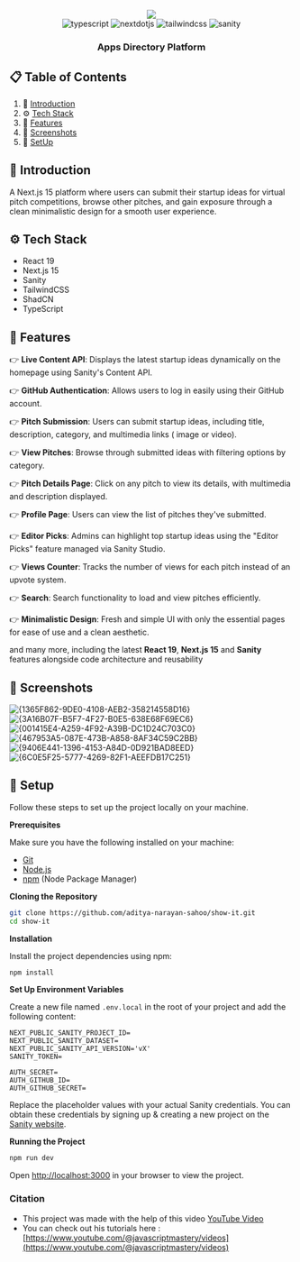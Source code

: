 <div align="center">
  <br />
    <a href="https://youtu.be/Zq5fmkH0T78?feature=shared" target="_blank">
      <img src="https://github.com/user-attachments/assets/c89ef10d-9230-4b17-ba06-960f90c77150">
    </a>
  <br />

  <div>
    <img src="https://img.shields.io/badge/-Typescript-black?style=for-the-badge&logoColor=white&logo=react&color=3178C6" alt="typescript" />
    <img src="https://img.shields.io/badge/-Next_JS-black?style=for-the-badge&logoColor=white&logo=nextdotjs&color=000000" alt="nextdotjs" />
    <img src="https://img.shields.io/badge/-Tailwind_CSS-black?style=for-the-badge&logoColor=white&logo=tailwindcss&color=06B6D4" alt="tailwindcss" />
    <img src="https://img.shields.io/badge/-Sanity-black?style=for-the-badge&logoColor=white&logo=sanity&color=F03E2F" alt="sanity" />

  </div>

<h3 align="center">Apps Directory Platform</h3>
</div>

## 📋 <a name="table">Table of Contents</a>

1. 🤖 [Introduction](#introduction)
2. ⚙️ [Tech Stack](#tech-stack)
3. 🔋 [Features](#features)
4. 🔗 [Screenshots](#images)
5. 🤸 [SetUp](#setup)

## <a name="introduction">🤖 Introduction</a>

A Next.js 15 platform where users can submit their startup ideas for virtual pitch competitions, browse other
pitches, and gain exposure through a clean minimalistic design for a smooth user experience.

## <a name="tech-stack">⚙️ Tech Stack</a>

- React 19
- Next.js 15
- Sanity
- TailwindCSS
- ShadCN
- TypeScript

## <a name="features">🔋 Features</a>

👉 **Live Content API**: Displays the latest startup ideas dynamically on the homepage using Sanity's Content API.

👉 **GitHub Authentication**: Allows users to log in easily using their GitHub account.

👉 **Pitch Submission**: Users can submit startup ideas, including title, description, category, and multimedia links (
image or video).

👉 **View Pitches**: Browse through submitted ideas with filtering options by category.

👉 **Pitch Details Page**: Click on any pitch to view its details, with multimedia and description displayed.

👉 **Profile Page**: Users can view the list of pitches they've submitted.

👉 **Editor Picks**: Admins can highlight top startup ideas using the "Editor Picks" feature managed via Sanity Studio.

👉 **Views Counter**: Tracks the number of views for each pitch instead of an upvote system.

👉 **Search**: Search functionality to load and view pitches efficiently.

👉 **Minimalistic Design**: Fresh and simple UI with only the essential pages for ease of use and a clean aesthetic.

  and many more, including the latest **React 19**, **Next.js 15** and **Sanity** features alongside code architecture and
  reusability

## <a name="images">🔗 Screenshots</a>
![{1365F862-9DE0-4108-AEB2-358214558D16}](https://github.com/user-attachments/assets/fe3bf106-39c3-4fea-8516-d7e7762879c8)
![{3A16B07F-B5F7-4F27-B0E5-638E68F69EC6}](https://github.com/user-attachments/assets/897605a4-6c69-49cf-b9a7-9e9f196c7d77)
![{001415E4-A259-4F92-A39B-DC1D24C703C0}](https://github.com/user-attachments/assets/7bcc695a-7045-4e92-a904-46c48e5f7507)
![{467953A5-087E-473B-A858-8AF34C59C2BB}](https://github.com/user-attachments/assets/58f73b55-5946-420c-9740-c3f04e136be8)
![{9406E441-1396-4153-A84D-0D921BAD8EED}](https://github.com/user-attachments/assets/cddc106e-1759-436d-a7e3-de3ed1c219e3)
![{6C0E5F25-5777-4269-82F1-AEEFDB17C251}](https://github.com/user-attachments/assets/025805e8-2198-40f1-8d67-8986a92c6356)


## <a name="setup">🤸 Setup</a>

Follow these steps to set up the project locally on your machine.

**Prerequisites**

Make sure you have the following installed on your machine:

- [Git](https://git-scm.com/)
- [Node.js](https://nodejs.org/en)
- [npm](https://www.npmjs.com/) (Node Package Manager)

**Cloning the Repository**

```bash
git clone https://github.com/aditya-narayan-sahoo/show-it.git
cd show-it
```

**Installation**

Install the project dependencies using npm:

```bash
npm install
```

**Set Up Environment Variables**

Create a new file named `.env.local` in the root of your project and add the following content:

```env
NEXT_PUBLIC_SANITY_PROJECT_ID=
NEXT_PUBLIC_SANITY_DATASET=
NEXT_PUBLIC_SANITY_API_VERSION='vX'
SANITY_TOKEN=

AUTH_SECRET= 
AUTH_GITHUB_ID=
AUTH_GITHUB_SECRET=
```

Replace the placeholder values with your actual Sanity credentials. You can obtain these credentials by signing up &
creating a new project on the [Sanity website](https://www.sanity.io/).

**Running the Project**

```bash
npm run dev
```

Open [http://localhost:3000](http://localhost:3000) in your browser to view the project.


### Citation

- This project was made with the help of this video [YouTube Video](https://www.youtube.com/watch?v=Zq5fmkH0T78)
- You can check out his tutorials here : [https://www.youtube.com/@javascriptmastery/videos](https://www.youtube.com/@javascriptmastery/videos)

